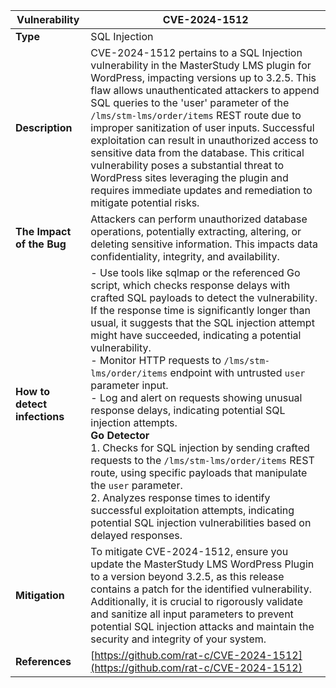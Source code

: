 | **Vulnerability** | CVE-2024-1512 |
|-------------------|---------------|
| **Type**          | SQL Injection |
| **Description**   | CVE-2024-1512 pertains to a SQL Injection vulnerability in the MasterStudy LMS plugin for WordPress, impacting versions up to 3.2.5. This flaw allows unauthenticated attackers to append SQL queries to the 'user' parameter of the `/lms/stm-lms/order/items` REST route due to improper sanitization of user inputs. Successful exploitation can result in unauthorized access to sensitive data from the database. This critical vulnerability poses a substantial threat to WordPress sites leveraging the plugin and requires immediate updates and remediation to mitigate potential risks. |
| **The Impact of the Bug** | Attackers can perform unauthorized database operations, potentially extracting, altering, or deleting sensitive information. This impacts data confidentiality, integrity, and availability. |
| **How to detect infections** | - Use tools like sqlmap or the referenced Go script, which checks response delays with crafted SQL payloads to detect the vulnerability.<br> If the response time is significantly longer than usual, it suggests that the SQL injection attempt might have succeeded, indicating a potential vulnerability.<br> - Monitor HTTP requests to `/lms/stm-lms/order/items` endpoint with untrusted `user` parameter input.<br> - Log and alert on requests showing unusual response delays, indicating potential SQL injection attempts.<br> **Go Detector**<br> 1. Checks for SQL injection by sending crafted requests to the `/lms/stm-lms/order/items` REST route, using specific payloads that manipulate the `user` parameter.<br> 2. Analyzes response times to identify successful exploitation attempts, indicating potential SQL injection vulnerabilities based on delayed responses. |
| **Mitigation**    | To mitigate CVE-2024-1512, ensure you update the MasterStudy LMS WordPress Plugin to a version beyond 3.2.5, as this release contains a patch for the identified vulnerability. Additionally, it is crucial to rigorously validate and sanitize all input parameters to prevent potential SQL injection attacks and maintain the security and integrity of your system. |
| **References**    | [https://github.com/rat-c/CVE-2024-1512](https://github.com/rat-c/CVE-2024-1512) |
